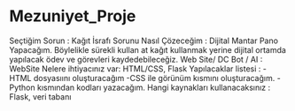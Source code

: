 # Mezuniyet_Proje

Seçtiğim Sorun : Kağıt İsrafı
Sorunu Nasıl Çözeceğim : Dijital Mantar Pano Yapacağım. Böylelikle sürekli kullan at kağıt kullanmak yerine dijital ortamda yapılacak ödev ve görevleri kaydedebileceğiz.
Web Site/ DC Bot / AI : WebSite
Nelere ihtiyacınız var: HTML/CSS, Flask
Yapılacaklar listesi : 
-HTML dosyasıını oluşturacağım
-CSS ile görünüm kısmını oluşturacağım.
-Python kısmından kodları yazacağım.
Hangi kaynakları kullanacaksınız : Flask, veri tabanı

